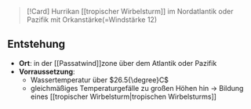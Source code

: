 >[!Card] Hurrikan
>[[tropischer Wirbelsturm]] im Nordatlantik oder Pazifik mit Orkanstärke(=Windstärke 12)
<!--SR:!2025-08-21,53,270-->

## Entstehung
- **Ort**: in der [[Passatwind]]zone über dem Atlantik oder Pazifik
- **Vorraussetzung**:
	- Wassertemperatur über $26.5{\degree}C$
	- gleichmäßiges Temperaturgefälle zu großen Höhen hin 
-> Bildung eines [[tropischer Wirbelsturm|tropischen Wirbelsturms]]